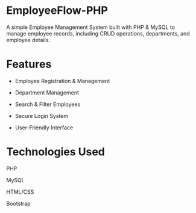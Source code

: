 # EmployeeFlow-PHP
A simple Employee Management System built with PHP &amp; MySQL to manage employee records, including CRUD operations, departments, and employee details.

# Features

- Employee Registration & Management

- Department Management

- Search & Filter Employees

- Secure Login System

- User-Friendly Interface

# Technologies Used

PHP

MySQL

HTML/CSS

Bootstrap
